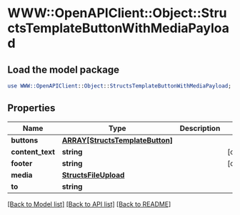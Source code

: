 # WWW::OpenAPIClient::Object::StructsTemplateButtonWithMediaPayload

## Load the model package
```perl
use WWW::OpenAPIClient::Object::StructsTemplateButtonWithMediaPayload;
```

## Properties
Name | Type | Description | Notes
------------ | ------------- | ------------- | -------------
**buttons** | [**ARRAY[StructsTemplateButton]**](StructsTemplateButton.md) |  | 
**content_text** | **string** |  | [optional] 
**footer** | **string** |  | [optional] 
**media** | [**StructsFileUpload**](StructsFileUpload.md) |  | 
**to** | **string** |  | 

[[Back to Model list]](../README.md#documentation-for-models) [[Back to API list]](../README.md#documentation-for-api-endpoints) [[Back to README]](../README.md)


